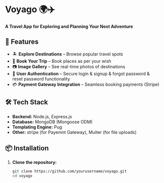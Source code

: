 # Voyago 🌍✈️

**A Travel App for Exploring and Planning Your Next Adventure**

## 🚀 Features

- 🏝️ **Explore Destinations** – Browse popular travel spots
- 📍 **Book Your Trip** – Book places as per your wish
- 📷 **Image Gallery** – See real-time photos of destinations
- 🔐 **User Authentication** – Secure login & signup & forgot password & reset password functionality
- 💳 **Payment Gateway Integration** – Seamless booking payments (Stripe)

## 🛠️ Tech Stack

- **Backend:** Node.js, Express.js
- **Database:** MongoDB (Mongoose ODM)
- **Templating Engine:** Pug
- **Other:** stripe (for Payemnt Gateway), Multer (for file uploads)

## 📦 Installation

1. **Clone the repository:**
   ```sh
   git clone https://github.com/yourusername/voyago.git
   cd voyago
   ```

